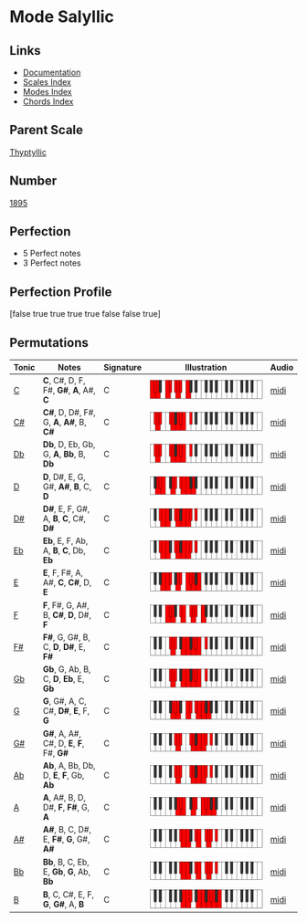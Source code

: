 # Mode Salyllic

## Links

- [Documentation](index.md)
- [Scales Index](Scales.md)
- [Modes Index](Modes.md)
- [Chords Index](Chords.md)

## Parent Scale

[Thyptyllic](ScaleThyptyllic.md)

## Number

[1895](https://ianring.com/musictheory/scales/1895)

## Perfection

- 5 Perfect notes
- 3 Perfect notes

## Perfection Profile

[false true true true true false false true]

## Permutations

| Tonic | Notes | Signature | Illustration | Audio |
|-------|-------|-----------|--------------|-------|
| [C](ModeCNaturalSalyllic.md) | **C**, C#, D, F, F#, **G#**, **A**, A#, **C** | C | ![CNaturalSalyllic](ModeCNaturalSalyllic.png) | [midi](https://github.com/edipermadi/music/blob/main/docs/ModeCNaturalSalyllic.mid?raw=true) |
| [C#](ModeCSharpSalyllic.md) | **C#**, D, D#, F#, G, **A**, **A#**, B, **C#** | C | ![CSharpSalyllic](ModeCSharpSalyllic.png) | [midi](https://github.com/edipermadi/music/blob/main/docs/ModeCSharpSalyllic.mid?raw=true) |
| [Db](ModeDFlatSalyllic.md) | **Db**, D, Eb, Gb, G, **A**, **Bb**, B, **Db** | C | ![DFlatSalyllic](ModeDFlatSalyllic.png) | [midi](https://github.com/edipermadi/music/blob/main/docs/ModeDFlatSalyllic.mid?raw=true) |
| [D](ModeDNaturalSalyllic.md) | **D**, D#, E, G, G#, **A#**, **B**, C, **D** | C | ![DNaturalSalyllic](ModeDNaturalSalyllic.png) | [midi](https://github.com/edipermadi/music/blob/main/docs/ModeDNaturalSalyllic.mid?raw=true) |
| [D#](ModeDSharpSalyllic.md) | **D#**, E, F, G#, A, **B**, **C**, C#, **D#** | C | ![DSharpSalyllic](ModeDSharpSalyllic.png) | [midi](https://github.com/edipermadi/music/blob/main/docs/ModeDSharpSalyllic.mid?raw=true) |
| [Eb](ModeEFlatSalyllic.md) | **Eb**, E, F, Ab, A, **B**, **C**, Db, **Eb** | C | ![EFlatSalyllic](ModeEFlatSalyllic.png) | [midi](https://github.com/edipermadi/music/blob/main/docs/ModeEFlatSalyllic.mid?raw=true) |
| [E](ModeENaturalSalyllic.md) | **E**, F, F#, A, A#, **C**, **C#**, D, **E** | C | ![ENaturalSalyllic](ModeENaturalSalyllic.png) | [midi](https://github.com/edipermadi/music/blob/main/docs/ModeENaturalSalyllic.mid?raw=true) |
| [F](ModeFNaturalSalyllic.md) | **F**, F#, G, A#, B, **C#**, **D**, D#, **F** | C | ![FNaturalSalyllic](ModeFNaturalSalyllic.png) | [midi](https://github.com/edipermadi/music/blob/main/docs/ModeFNaturalSalyllic.mid?raw=true) |
| [F#](ModeFSharpSalyllic.md) | **F#**, G, G#, B, C, **D**, **D#**, E, **F#** | C | ![FSharpSalyllic](ModeFSharpSalyllic.png) | [midi](https://github.com/edipermadi/music/blob/main/docs/ModeFSharpSalyllic.mid?raw=true) |
| [Gb](ModeGFlatSalyllic.md) | **Gb**, G, Ab, B, C, **D**, **Eb**, E, **Gb** | C | ![GFlatSalyllic](ModeGFlatSalyllic.png) | [midi](https://github.com/edipermadi/music/blob/main/docs/ModeGFlatSalyllic.mid?raw=true) |
| [G](ModeGNaturalSalyllic.md) | **G**, G#, A, C, C#, **D#**, **E**, F, **G** | C | ![GNaturalSalyllic](ModeGNaturalSalyllic.png) | [midi](https://github.com/edipermadi/music/blob/main/docs/ModeGNaturalSalyllic.mid?raw=true) |
| [G#](ModeGSharpSalyllic.md) | **G#**, A, A#, C#, D, **E**, **F**, F#, **G#** | C | ![GSharpSalyllic](ModeGSharpSalyllic.png) | [midi](https://github.com/edipermadi/music/blob/main/docs/ModeGSharpSalyllic.mid?raw=true) |
| [Ab](ModeAFlatSalyllic.md) | **Ab**, A, Bb, Db, D, **E**, **F**, Gb, **Ab** | C | ![AFlatSalyllic](ModeAFlatSalyllic.png) | [midi](https://github.com/edipermadi/music/blob/main/docs/ModeAFlatSalyllic.mid?raw=true) |
| [A](ModeANaturalSalyllic.md) | **A**, A#, B, D, D#, **F**, **F#**, G, **A** | C | ![ANaturalSalyllic](ModeANaturalSalyllic.png) | [midi](https://github.com/edipermadi/music/blob/main/docs/ModeANaturalSalyllic.mid?raw=true) |
| [A#](ModeASharpSalyllic.md) | **A#**, B, C, D#, E, **F#**, **G**, G#, **A#** | C | ![ASharpSalyllic](ModeASharpSalyllic.png) | [midi](https://github.com/edipermadi/music/blob/main/docs/ModeASharpSalyllic.mid?raw=true) |
| [Bb](ModeBFlatSalyllic.md) | **Bb**, B, C, Eb, E, **Gb**, **G**, Ab, **Bb** | C | ![BFlatSalyllic](ModeBFlatSalyllic.png) | [midi](https://github.com/edipermadi/music/blob/main/docs/ModeBFlatSalyllic.mid?raw=true) |
| [B](ModeBNaturalSalyllic.md) | **B**, C, C#, E, F, **G**, **G#**, A, **B** | C | ![BNaturalSalyllic](ModeBNaturalSalyllic.png) | [midi](https://github.com/edipermadi/music/blob/main/docs/ModeBNaturalSalyllic.mid?raw=true) |
